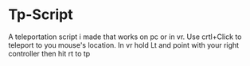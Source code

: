 # Tp-Script
A teleportation script i made that works on pc or in vr. Use crtl+Click to teleport to you mouse's location. In vr hold Lt and point with your right controller then hit rt to tp
